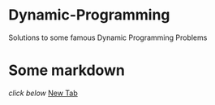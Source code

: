 # Dynamic-Programming
Solutions to some famous Dynamic Programming Problems
# Some markdown
*click below*
<a href="example.com" target="_blank">New Tab</a>